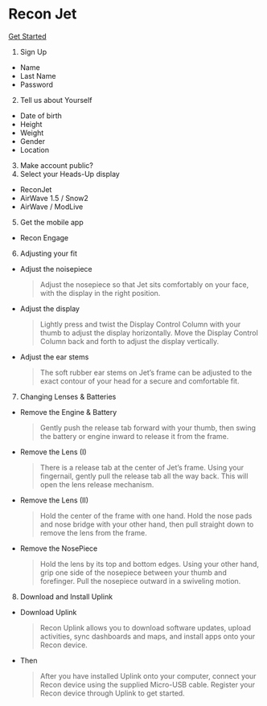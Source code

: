 # Recon Jet

[Get Started](https://reconinstruments.com/getstarted)

1. Sign Up
  - Name
  - Last Name
  - Password
2. Tell us about Yourself
  - Date of birth
  - Height
  - Weight
  - Gender
  - Location
3. Make account public?
4. Select your Heads-Up display
  - ReconJet
  - AirWave 1.5 / Snow2
  - AirWave / ModLive
5. Get the mobile app
  - Recon Engage
6. Adjusting your fit
  - Adjust the noisepiece
    > Adjust the nosepiece so that Jet sits comfortably on your face, with the display in the right position.
  - Adjust the display
    > Lightly press and twist the Display Control Column with your thumb to adjust the display horizontally. Move the Display Control Column back and forth to adjust the display vertically.
  - Adjust the ear stems
    > The soft rubber ear stems on Jet’s frame can be adjusted to the exact contour of your head for a secure and comfortable fit.
7. Changing Lenses & Batteries
  - Remove the Engine & Battery
    > Gently push the release tab forward with your thumb, then swing the battery or engine inward to release it from the frame.
  - Remove the Lens (I)
    > There is a release tab at the center of Jet’s frame. Using your fingernail, gently pull the release tab all the way back. This will open the lens release mechanism.
  - Remove the Lens (II)
    > Hold the center of the frame with one hand. Hold the nose pads and nose bridge with your other hand, then pull straight down to remove the lens from the frame.
  - Remove the NosePiece
    > Hold the lens by its top and bottom edges. Using your other hand, grip one side of the nosepiece between your thumb and forefinger. Pull the nosepiece outward in a swiveling motion.
8. Download and Install Uplink
  - Download Uplink
    > Recon Uplink allows you to download software updates, upload activities, sync dashboards and maps, and install apps onto your Recon device.
  - Then
    > After you have installed Uplink onto your computer, connect your Recon device using the supplied Micro-USB cable. Register your Recon device through Uplink to get started.
